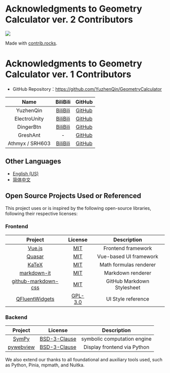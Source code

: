 # Acknowledgments to Geometry Calculator ver. 2 Contributors

<a href="https://github.com/zhdbk3/GeometryCalculator/graphs/contributors">
  <img src="https://contrib.rocks/image?repo=zhdbk3/GeometryCalculator" />
</a>

Made with [contrib.rocks](https://contrib.rocks).

# Acknowledgments to Geometry Calculator ver. 1 Contributors

- GitHub Repository：https://github.com/YuzhenQin/GeometryCalculator

|      Name       |                     BiliBili                     |                  GitHub                   |
|:---------------:|:------------------------------------------------:|:-----------------------------------------:|
|    YuzhenQin    | [BiliBili](https://space.bilibili.com/470160343) |  [GitHub](https://github.com/YuzhenQin1)  |
|  ElectroUnity   | [BiliBili](https://space.bilibili.com/562633104) | [GitHub](https://github.com/ElectroUnity) |
|    DingerBtn    | [BiliBili](https://space.bilibili.com/668182235) |  [GitHub](https://github.com/DingerBtn)   |
|    GreshAnt     |                        -                         | [GitHub](https://github.com/Kevin-O-Hsu)  |
| Athmyx / SRH603 | [BiliBili](https://space.bilibili.com/552304031) |    [GitHub](https://github.com/SRH603)    |

## Other Languages

* [English (US)](ACKNOWLEDGMENTS.en.md)
* [简体中文](ACKNOWLEDGMENTS.md)

## Open Source Projects Used or Referenced

This project uses or is inspired by the following open-source libraries, following their respective licenses:

### Frontend

|                                  Project                                   |                                    License                                    |        Description         |
|:--------------------------------------------------------------------------:|:-----------------------------------------------------------------------------:|:--------------------------:|
|                      [Vue.js](https://cn.vuejs.org/)                       |            [MIT](https://github.com/vuejs/core/blob/main/LICENSE)             |     Frontend framework     |
|                       [Quasar](https://quasar.dev/)                        |       [MIT](https://github.com/quasarframework/quasar/blob/dev/LICENSE)       |   Vue-based UI framework   |
|                        [KaTeX](https://katex.org/)                         |            [MIT](https://github.com/KaTeX/KaTeX/blob/main/LICENSE)            |   Math formulas renderer   |
|         [markdown-it](https://github.com/markdown-it/markdown-it)          |     [MIT](https://github.com/markdown-it/markdown-it/blob/master/LICENSE)     |     Markdown renderer      |
| [github-markdown-css](https://github.com/sindresorhus/github-markdown-css) | [MIT](https://github.com/sindresorhus/github-markdown-css/blob/main/license)  | GitHub Markdown Stylesheet |
|              [QFluentWidgets](https://qfluentwidgets.com/zh/)              | [GPL-3.0](https://github.com/zhiyiYo/PyQt-Fluent-Widgets/blob/master/LICENSE) |     UI Style reference     |

### Backend

|                   Project                    |                                License                                 |         Description         |
|:--------------------------------------------:|:----------------------------------------------------------------------:|:---------------------------:|
| [SymPy](https://www.sympy.org/zh/index.html) |   [BSD-3-Clause](https://github.com/sympy/sympy/blob/master/LICENSE)   | symbolic computation engine |
|  [pywebview](https://pywebview.flowrl.com)   | [BSD-3-Clause](https://github.com/r0x0r/pywebview/blob/master/LICENSE) | Display frontend via Python |

We also extend our thanks to all foundational and auxiliary tools used, such as Python, Pinia, mpmath, and Nuitka.
